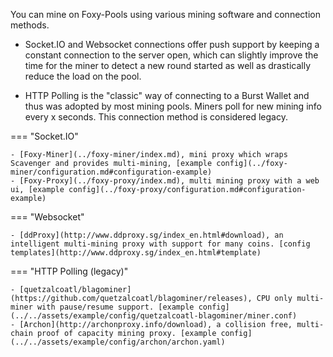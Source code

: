 You can mine on Foxy-Pools using various mining software and connection methods.

- Socket.IO and Websocket connections offer push support by keeping a constant connection to the server open, which can slightly improve the time for the miner to detect a new round started as well as drastically reduce the load on the pool.

- HTTP Polling is the "classic" way of connecting to a Burst Wallet and thus was adopted by most mining pools. Miners poll for new mining info every x seconds. This connection method is considered legacy.

=== "Socket.IO"

    - [Foxy-Miner](../foxy-miner/index.md), mini proxy which wraps Scavenger and provides multi-mining, [example config](../foxy-miner/configuration.md#configuration-example)
    - [Foxy-Proxy](../foxy-proxy/index.md), multi mining proxy with a web ui, [example config](../foxy-proxy/configuration.md#configuration-example)

=== "Websocket"

    - [ddProxy](http://www.ddproxy.sg/index_en.html#download), an intelligent multi-mining proxy with support for many coins. [config templates](http://www.ddproxy.sg/index_en.html#template)

=== "HTTP Polling (legacy)"

    - [quetzalcoatl/blagominer](https://github.com/quetzalcoatl/blagominer/releases), CPU only multi-miner with pause/resume support. [example config](../../assets/example/config/quetzalcoatl-blagominer/miner.conf)
    - [Archon](http://archonproxy.info/download), a collision free, multi-chain proof of capacity mining proxy. [example config](../../assets/example/config/archon/archon.yaml)
